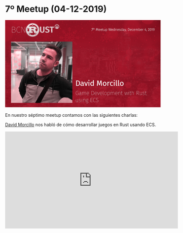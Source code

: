 # 7º Meetup (04-12-2019)

[![séptimo meetup](img/meetup_07.jpeg 'séptimo meetup')](https://www.meetup.com/es-ES/BcnRust/events/266781781/)

En nuestro séptimo meetup contamos con las siguientes charlas:

[David Morcillo](https://twitter.com/beagleknight) nos habló de cómo desarrollar juegos en Rust usando ECS.

<iframe width="560" height="315" src="https://www.youtube.com/embed/VBo0bNxrt9I?start=1099" frameborder="0" allow="accelerometer; autoplay; encrypted-media; gyroscope; picture-in-picture" allowfullscreen></iframe>
